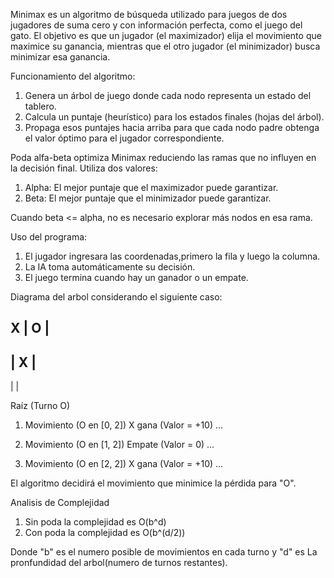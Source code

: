 Minimax es un algoritmo de búsqueda utilizado para juegos de dos jugadores de suma cero y con información perfecta, como el juego del gato. El objetivo es que un jugador (el maximizador) elija el movimiento que maximice su ganancia, mientras que el otro jugador (el minimizador) busca minimizar esa ganancia.

Funcionamiento del algoritmo:

1. Genera un árbol de juego donde cada nodo representa un estado del tablero.
2. Calcula un puntaje (heurístico) para los estados finales (hojas del árbol).
3. Propaga esos puntajes hacia arriba para que cada nodo padre obtenga el valor óptimo para el jugador correspondiente.

Poda alfa-beta optimiza Minimax reduciendo las ramas que no influyen en la decisión final. Utiliza dos valores:

1. Alpha: El mejor puntaje que el maximizador puede garantizar.
2. Beta: El mejor puntaje que el minimizador puede garantizar.

Cuando beta <= alpha, no es necesario explorar más nodos en esa rama.

Uso del programa:

1. El jugador ingresara las coordenadas,primero la fila y luego la columna.
2. La IA toma automáticamente su decisión.
3. El juego termina cuando hay un ganador o un empate.

Diagrama del arbol considerando el siguiente caso:

X | O | 
----------
  | X |   
----------
  |   |   

Raíz (Turno O)
1. Movimiento (O en [0, 2])
   X gana (Valor = +10)
   ...

2. Movimiento (O en [1, 2])
   Empate (Valor = 0)
   ...

3. Movimiento (O en [2, 2])
   X gana (Valor = +10)
   ...

El algoritmo decidirá el movimiento que minimice la pérdida para "O".



Analisis de Complejidad

1. Sin poda la complejidad es O(b^d)
2. Con poda la complejidad es O(b^(d/2))

Donde "b" es el numero posible de movimientos en cada turno y "d" es La pronfundidad del arbol(numero de turnos restantes).


